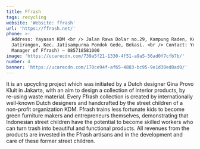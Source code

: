 ```yaml
---
title: Ffrash
tags: recycling
website: 'Website: ffrash'
url: 'https://ffrash.net/'
phone: >-
  Address: Yayasan KDM <br /> Jalan Rawa Dolar no.29, Kampung Raden, Kel.
  Jatirangon, Kec. Jatisampurna Pondok Gede, Bekasi. <br /> Contact: Yoki (The
  Manager of Ffrash) – 085718581000
image: 'https://ucarecdn.com/739a5f21-1330-4f51-a9a5-56ad0f7cfb7b/'
number: 4
banner: 'https://ucarecdn.com/170ce94f-af65-4883-bc95-9e1d30ed8ad0/'
---
```

It is an upcycling project which was initiated by a Dutch designer Gina Provo Kluit in Jakarta, with an aim to design a collection of interior products, by re-using waste material. Every Ffrash collection is created by internationally well-known Dutch designers and handcrafted by the street children of a non-profit organization KDM. Ffrash trains less fortunate kids to become green furniture makers and entrepreneurs themselves, demonstrating that Indonesian street children have the potential to become skilled workers who can turn trash into beautiful and functional products. All revenues from the products are invested in the Ffrash artisans and in the development and care of these former street children.
